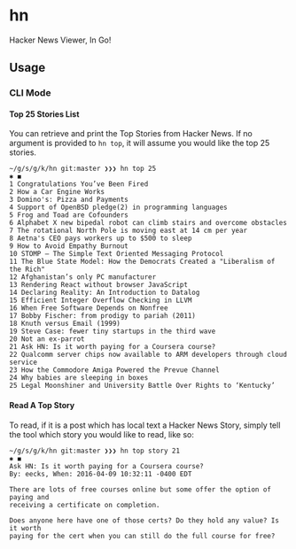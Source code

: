# hn
Hacker News Viewer, In Go!

## Usage

### CLI Mode

#### Top 25 Stories List

You can retrieve and print the Top Stories from Hacker News. If no argument is
provided to `hn top`, it will assume you would like the top 25 stories.

```shell
~/g/s/g/k/hn git:master ❯❯❯ hn top 25                                        ✱ ◼
1 Congratulations You’ve Been Fired
2 How a Car Engine Works
3 Domino's: Pizza and Payments
4 Support of OpenBSD pledge(2) in programming languages
5 Frog and Toad are Cofounders
6 Alphabet X new bipedal robot can climb stairs and overcome obstacles
7 The rotational North Pole is moving east at 14 cm per year
8 Aetna's CEO pays workers up to $500 to sleep
9 How to Avoid Empathy Burnout
10 STOMP – The Simple Text Oriented Messaging Protocol
11 The Blue State Model: How the Democrats Created a "Liberalism of the Rich"
12 Afghanistan’s only PC manufacturer
13 Rendering React without browser JavaScript
14 Declaring Reality: An Introduction to Datalog
15 Efficient Integer Overflow Checking in LLVM
16 When Free Software Depends on Nonfree
17 Bobby Fischer: from prodigy to pariah (2011)
18 Knuth versus Email (1999)
19 Steve Case: fewer tiny startups in the third wave
20 Not an ex-parrot
21 Ask HN: Is it worth paying for a Coursera course?
22 Qualcomm server chips now available to ARM developers through cloud service
23 How the Commodore Amiga Powered the Prevue Channel
24 Why babies are sleeping in boxes
25 Legal Moonshiner and University Battle Over Rights to ‘Kentucky’
```

#### Read A Top Story

To read, if it is a post which has local text a Hacker News Story, simply tell the tool which story you would like to
read, like so:

```shell
~/g/s/g/k/hn git:master ❯❯❯ hn top story 21                                  ✱ ◼
Ask HN: Is it worth paying for a Coursera course?
By: eecks, When: 2016-04-09 10:32:11 -0400 EDT

There are lots of free courses online but some offer the option of paying and
receiving a certificate on completion.

Does anyone here have one of those certs? Do they hold any value? Is it worth
paying for the cert when you can still do the full course for free?
```
